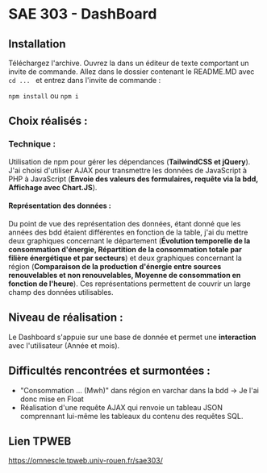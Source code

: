 # SAE 303 - DashBoard

## Installation

Téléchargez l'archive. Ouvrez la dans un éditeur de texte comportant un invite de commande. Allez dans le dossier contenant le README.MD avec `cd ... ` et entrez dans l'invite de commande :

`npm install` ou `npm i`

## Choix réalisés :

### Technique :

Utilisation de npm pour gérer les dépendances (**TailwindCSS et jQuery**).
J'ai choisi d'utiliser AJAX pour transmettre les données de JavaScript à PHP à JavaScript (**Envoie des valeurs des formulaires, requête via la bdd, Affichage avec Chart.JS**).

#### Représentation des données :

Du point de vue des représentation des données, étant donné que les années des bdd étaient différentes en fonction de la table, j'ai du mettre deux graphiques concernant le département (**Évolution temporelle de la consommation d'énergie, Répartition de la consommation totale par filière énergétique et par secteurs**) et deux graphiques concernant la région (**Comparaison de la production d'énergie entre sources renouvelables et non renouvelables, Moyenne de consommation en fonction de l'heure**). Ces représentations permettent de couvrir un large champ des données utilisables.

## Niveau de réalisation :

Le Dashboard s'appuie sur une base de donnée et permet une **interaction** avec l'utilisateur (Année et mois).

## Difficultés rencontrées et surmontées :

-  "Consommation ... (Mwh)" dans région en varchar dans la bdd -> Je l'ai donc mise en Float
-  Réalisation d'une requête AJAX qui renvoie un tableau JSON comprennant lui-même les tableaux du contenu des requêtes SQL.

## Lien TPWEB

https://omnescle.tpweb.univ-rouen.fr/sae303/
